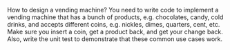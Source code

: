How to design a vending machine?
You need to write code to implement a vending machine that has a bunch of products, e.g. chocolates, candy, cold drinks, and accepts different coins, e.g. nickles, dimes, quarters, cent, etc. Make sure you insert a coin, get a product back, and get your change back. Also, write the unit test to demonstrate that these common use cases work. 
